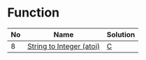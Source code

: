 # Function
| No | Name | Solution |
| -- | -- | -- |
8 | [String to Integer (atoi)](https://leetcode.cn/problems/String-to-Integer-(atoi)) | [C](../.././solutions/implementations/String%20to%20Integer%20(atoi)/func.c)

